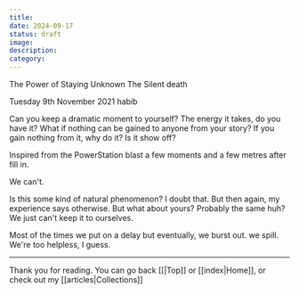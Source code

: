 ```yaml
---
title: 
date: 2024-09-17
status: draft
image: 
description: 
category:
---
```

The Power of Staying Unknown
The Silent death

Tuesday 9th November 2021
habib

Can you keep a dramatic moment to yourself? The energy it takes, 
do you have it? What if nothing can be gained to anyone from your story? 
If you gain nothing from it, why do it? Is it show off?

Inspired from the PowerStation blast a few moments and a few metres after fill in.

We can't.

Is this some kind of natural phenomenon? I doubt that. 
But then again, my experience says otherwise. But what about yours? 
Probably the same huh? We just can't keep it to ourselves. 

Most of the times we put on a delay but eventually, we burst out. 
we spill. We're too helpless, I guess.















---
Thank you for reading. You can go back [[|Top]] or [[index|Home]], or check out my [[articles|Collections]]